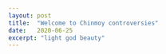 ```yaml
---
layout: post
title:  "Welcome to Chinmoy controversies"
date:   2020-06-25
excerpt: "light god beauty"
---
```

